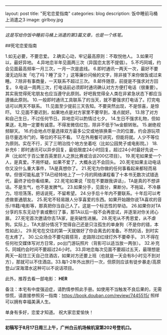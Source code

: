 ﻿

---
layout: post
title:  "死宅恋爱指南"
categories: blog
description: 饭中睡前马桶上消遣之3
image: girlboy.jpg

---


*这是写给你饭中睡前马桶上消遣的第3篇文章，也是一个练笔。*

##死宅恋爱指南

1.如无必要，不要恋爱。
2.确实心动，牢记最高原则：不取悦他人。
3.如果可以，最好异地。
4.异地恋半年见面两三次（异国恋太苦不提倡）。
5.不巧同城，约会见面最高频率一月三次，一月一次是底线。
6.即时通讯一两天一次，最好不要漫无边际发「吃了吗？睡了没？」这等廉价问候的文字，除非接下来你做饭或过来睡。
7.除非有事商量，一天联系不超过三次。
8.邮件随意，前提是不强求对方回复。
9.电话一周两三次，打电话前必须即时通讯确认对方方便打电话（很重要）。其实我觉得死宅朋友也应当遵守此原则。好吧我觉得全人类在非紧急状态下都应当遵循此原则。
10.一般即时通讯工具联系了的当天，就不要强求打电话了。打完电话可以两天不联系。
11.见面至少提前三天告知。不要突然出现，不是惊喜，是惊吓。
12.见面不要迟到，如果地点是对方家里不要早到，准点就好。
13.除了对方和自己生日，不过任何节日。异地恋可以酌情过七夕。
14.生日不强求礼物，但如果送，礼物一定要有诚意。不得发微信红包，除非不低于1w金额转账。
15.谢绝视频聊天。
16.约会地点尽量选择双方最多公交或地铁换乘一次的位置，约会游玩项目尽量选冷门的，等位的不玩不看。
17.在外用餐可讲究，但能将就。人少不等位为原则。实在不行，买了三明治找个地方坐着吃（比如公园凳子或电影院。）
18.补充6：即时通讯可以异步回复，最低限度24小时回复。超过24小时最好先说一声（比如忙于百公里百英里巨人之旅比赛或洽谈200亿项目）。
19.死宅如果爱一个人，是真爱。不用怀疑。如果不爱了，大概永远不会回头。
20.死宅如果主动电话你又没什么重大事件，TA是真想你了。
21.死宅为你做的任何事看起来都轻而易举。但很可能私底下TA已经特地上了一个月的网络课程看了十本书无数次试错迭代，最终才给你看结果。
22.死宅如果说「现在不要跟我讲话」，TA是真的不想讲话。不是生气，也不是发脾气。
23.如果分手，见面分，果断分。不拖延，不冷暴力。坦坦荡荡，把话说死，不留希望。
24.分手后十年内不要联系。十年后可以考虑做普通朋友。
25.死宅不轻易跟人分享喜爱的东西。如果开始跟你说TA喜欢的音乐/书籍/电影等，那真把你当自己人了。这是一个标志性的举动。
26.如果你对TA分享的东东无动于衷或敷衍了事，那TA以后一般不会再尝试，并逐渐对你关闭心扉。
27.死宅首次邀请你去TA家，是突破性进展。
28.死宅从不秀恩爱，从不虐狗。实际上，TA大部分情况下觉得自己还是只注孤生的单身狗（不是你的错，本性如此）。
29.死宅在交往的第一天就做好了你会离去的准备。不然的话，到时实在太疼了。
30.公众场合不要勾肩搭背，走路除过红绿灯外不要牵手。
31.不得在任何社交媒体写对方日常，po出门游玩照片（背影可以适当放一两张）。
32.补充5，同城约会时间不要超过24小时。
33.异地恋每次见面不要超过五天，最理想是两天一起住三天自己住酒店，如果对方还要上班（也就是一天会有8小时见不到对方），那就可以不住酒店。33.每1-2年外出旅行一次，但原则应该有徒步暴走/高原登山/深海潜水这种可以不说话项目。

此外，推荐去看一部电影： **HER**

备注：本宅有中度强迫症，请酌情参照此手册。如使用不当触发不良后果的，无需惊慌，请直接参照另一指南：https://book.douban.com/review/7445515/ 照样可以拥有幸福美满人生。

单身有多好，恋爱才知道。
祝大家恋爱愉快！

---


**初稿写于8月17日周三上午，广州白云机场候机室第202号登机口。**




